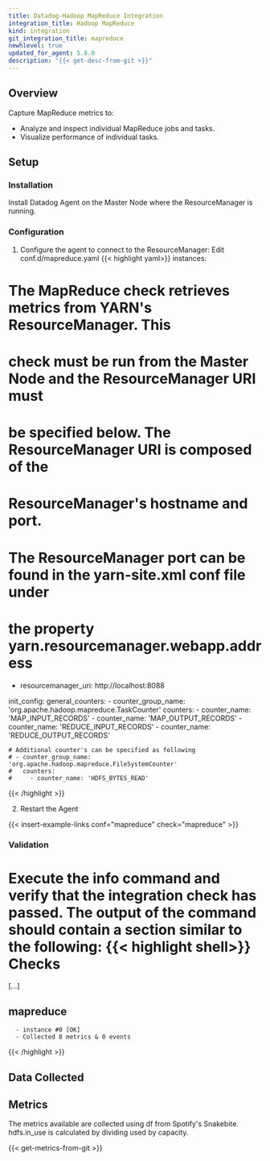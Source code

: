 ```yaml
---
title: Datadog-Hadoop MapReduce Integration
integration_title: Hadoop MapReduce
kind: integration
git_integration_title: mapreduce
newhlevel: true
updated_for_agent: 5.8.0
description: "{{< get-desc-from-git >}}"
---
```

## Overview

Capture MapReduce metrics to:

* Analyze and inspect individual MapReduce jobs and tasks.
* Visualize performance of individual tasks.

## Setup
### Installation

Install Datadog Agent on the Master Node where the ResourceManager is running.

### Configuration

1.  Configure the agent to connect to the ResourceManager: Edit conf.d/mapreduce.yaml
{{< highlight yaml>}}
instances:
  # The MapReduce check retrieves metrics from YARN's ResourceManager. This
  # check must be run from the Master Node and the ResourceManager URI must
  # be specified below. The ResourceManager URI is composed of the
  # ResourceManager's hostname and port.
  # The ResourceManager port can be found in the yarn-site.xml conf file under
  # the property yarn.resourcemanager.webapp.address
  - resourcemanager_uri: http://localhost:8088

init_config:
 general_counters:
    - counter_group_name: 'org.apache.hadoop.mapreduce.TaskCounter'
      counters:
        - counter_name: 'MAP_INPUT_RECORDS'
        - counter_name: 'MAP_OUTPUT_RECORDS'
        - counter_name: 'REDUCE_INPUT_RECORDS'
        - counter_name: 'REDUCE_OUTPUT_RECORDS'

    # Additional counter's can be specified as following
    # - counter_group_name: 'org.apache.hadoop.mapreduce.FileSystemCounter'
    #   counters:
    #     - counter_name: 'HDFS_BYTES_READ'
{{< /highlight >}}

2. Restart the Agent

{{< insert-example-links conf="mapreduce" check="mapreduce" >}}

### Validation

Execute the info command and verify that the integration check has passed. The output of the command should contain a section similar to the following:
{{< highlight shell>}}
Checks
======

  [...]

  mapreduce
  ---------
      - instance #0 [OK]
      - Collected 8 metrics & 0 events
{{< /highlight >}}

## Data Collected
## Metrics

The metrics available are collected using df from Spotify's Snakebite. hdfs.in_use is calculated by dividing used by capacity.

{{< get-metrics-from-git >}}
